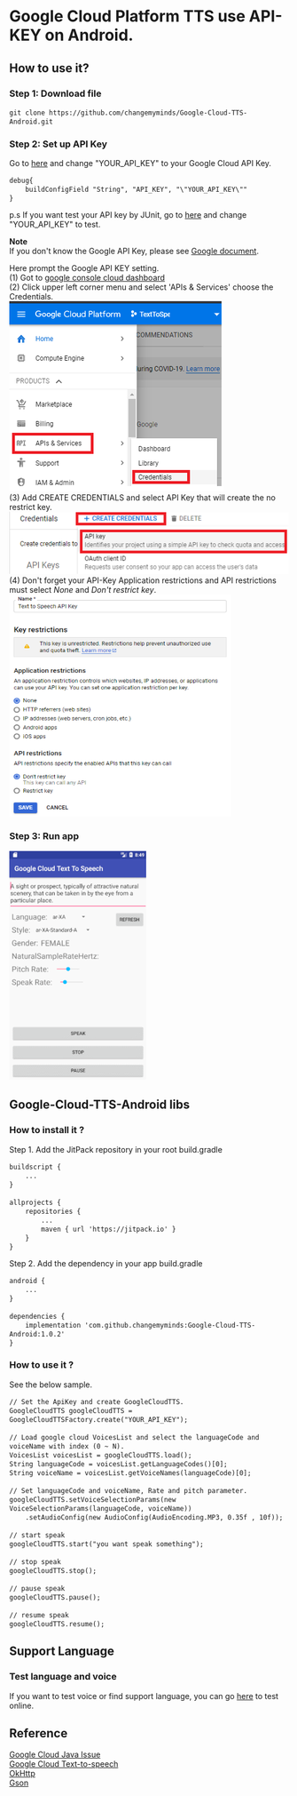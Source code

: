 # Google Cloud Platform TTS use API-KEY on Android.

## How to use it?

### Step 1: Download file 
```
git clone https://github.com/changemyminds/Google-Cloud-TTS-Android.git
```
### Step 2: Set up API Key
Go to [here](app/build.gradle) and change "YOUR_API_KEY" to your Google Cloud API Key. 
```
debug{
    buildConfigField "String", "API_KEY", "\"YOUR_API_KEY\""
}
```

p.s If you want test your API key by JUnit, go to [here](googlecloudtts/build.gradle) and change "YOUR_API_KEY" to test.

__Note__ <br>
If you don't know the Google API Key, please see [Google document](https://cloud.google.com/docs/authentication/api-keys). <br>

Here prompt the Google API KEY setting. <br>
(1) Got to [google console cloud dashboard](https://console.cloud.google.com/home/dashboard)<br>
(2) Click upper left corner menu and select 'APIs & Services' choose the Credentials.<br>
![image](images/00.png)<br>
(3) Add CREATE CREDENTIALS and select API Key that will create the no restrict key.<br>
![image](images/01.png)<br>
(4) Don't forget your API-Key Application restrictions and API restrictions must select _None_ and _Don't restrict key_.<br>
![image](images/02.png)<br>
 
### Step 3: Run app<br>
![image](images/demo.gif)<br>

## Google-Cloud-TTS-Android libs
### How to install it ?
Step 1. Add the JitPack repository in your root build.gradle
```
buildscript {
    ...
}

allprojects {
	repositories {
		...
		maven { url 'https://jitpack.io' }
	}
}
```
Step 2. Add the dependency in your app build.gradle
```
android {
    ...
}

dependencies {
    implementation 'com.github.changemyminds:Google-Cloud-TTS-Android:1.0.2'
}
```

### How to use it ?
See the below sample.
```
// Set the ApiKey and create GoogleCloudTTS.
GoogleCloudTTS googleCloudTTS = GoogleCloudTTSFactory.create("YOUR_API_KEY");

// Load google cloud VoicesList and select the languageCode and voiceName with index (0 ~ N).
VoicesList voicesList = googleCloudTTS.load();
String languageCode = voicesList.getLanguageCodes()[0];
String voiceName = voicesList.getVoiceNames(languageCode)[0];

// Set languageCode and voiceName, Rate and pitch parameter.
googleCloudTTS.setVoiceSelectionParams(new VoiceSelectionParams(languageCode, voiceName))
    .setAudioConfig(new AudioConfig(AudioEncoding.MP3, 0.35f , 10f));
    
// start speak
googleCloudTTS.start("you want speak something");

// stop speak
googleCloudTTS.stop();

// pause speak
googleCloudTTS.pause();

// resume speak
googleCloudTTS.resume();
```

## Support Language
### Test language and voice
If you want to test voice or find support language, you can go [here](https://cloud.google.com/text-to-speech/) to test online.

## Reference
[Google Cloud Java Issue](https://github.com/googleapis/google-cloud-java/issues/3400)<br>
[Google Cloud Text-to-speech](https://cloud.google.com/text-to-speech/docs/)<br>
[OkHttp](http://square.github.io/okhttp/)<br>
[Gson](https://github.com/google/gson)


